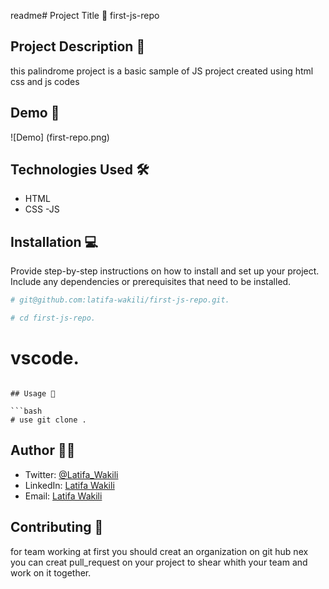 readme# Project Title 🚀
first-js-repo
## Project Description 📝
this palindrome project is a basic sample of JS project created using html css and js codes

## Demo 📸
![Demo]
(first-repo.png)

## Technologies Used 🛠️

- HTML
- CSS
-JS

## Installation 💻

Provide step-by-step instructions on how to install and set up your project. Include any dependencies or prerequisites that need to be installed.

```bash
# git@github.com:latifa-wakili/first-js-repo.git.
```

```bash
# cd first-js-repo.
```

# vscode.
```

## Usage 🎯

```bash
# use git clone .
```

## Author 👩‍💻
- Twitter: [@Latifa_Wakili](https://x.com/WakiliLatifa?t=wlHTh8JuyFprQsN_hZQGWQ&s=08)
- LinkedIn: [Latifa Wakili](https://www.linkedin.com/in/latifa-wakili-68423b277?utm_source=share&utm_campaign=share_via&utm_content=profile&utm_medium=android_app)
- Email: [Latifa Wakili](saavenwakili@gmail.com)

## Contributing 🤝
for team working at first you should creat an organization on git hub nex you can creat pull_request on your project to shear whith your team and work on it together.

